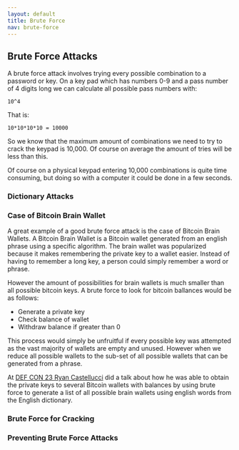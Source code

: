 ```yaml
---
layout: default
title: Brute Force
nav: brute-force
---
```


## Brute Force Attacks

A brute force attack involves trying every possible combination to a password or key. On a key pad which has numbers 0-9 and a pass number of 4 digits long we can calculate all possible pass numbers with:

    10^4

That is:

    10*10*10*10 = 10000

So we know that the maximum amount of combinations we need to try to crack the keypad is 10,000. Of course on average the amount of tries will be less than this.

Of course on a physical keypad entering 10,000 combinations is quite time consuming, but doing so with a computer it could be done in a few seconds.


### Dictionary Attacks

### Case of Bitcoin Brain Wallet

A great example of a good brute force attack is the case of Bitcoin Brain Wallets. A Bitcoin Brain Wallet is a Bitcoin wallet generated from an english phrase using a specific algorithm. The brain wallet was popularized because it makes remembering the private key to a wallet easier. Instead of having to remember a long key, a person could simply remember a word or phrase.

However the amount of possibilities for brain wallets is much smaller than all possible bitcoin keys. A brute force to look for bitcoin ballances would be as follows:

- Generate a private key
- Check balance of wallet
- Withdraw balance if greater than 0

This process would simply be unfruitful if every possible key was attempted as the vast majority of wallets are empty and unused. However when we reduce all possible wallets to the sub-set of all possible wallets that can be generated from a phrase.

At [DEF CON 23 Ryan Castellucci](https://www.youtube.com/watch?v=foil0hzl4Pg&feature=emb_title) did a talk about how he was able to obtain the private keys to several Bitcoin wallets with balances by using brute force to generate a list of all possible brain wallets using english words from the English dictionary.


### Brute Force for Cracking

### Preventing Brute Force Attacks

